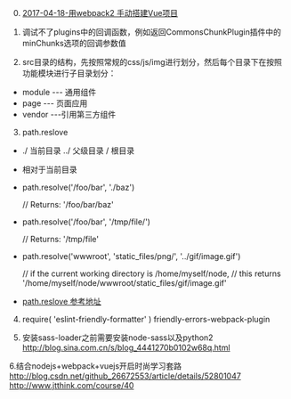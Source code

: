0. [2017-04-18-用webpack2 手动搭建Vue项目](http://www.jianshu.com/p/a87dee15e6c3)

1. 调试不了plugins中的回调函数，例如返回CommonsChunkPlugin插件中的minChunks选项的回调参数值

2. src目录的结构，先按照常规的css/js/img进行划分，然后每个目录下在按照功能模块进行子目录划分：
- module --- 通用组件
- page   --- 页面应用
- vendor  ---引用第三方组件

3. path.reslove 
- ./ 当前目录 ../ 父级目录 / 根目录
- 相对于当前目录
- path.resolve('/foo/bar', './baz')
  
  // Returns: '/foo/bar/baz'
  
- path.resolve('/foo/bar', '/tmp/file/')
  
  // Returns: '/tmp/file'
  
- path.resolve('wwwroot', 'static_files/png/', '../gif/image.gif')
  
  // if the current working directory is /home/myself/node,
  // this returns '/home/myself/node/wwwroot/static_files/gif/image.gif'
  
- [path.reslove 参考地址](https://nodejs.org/api/path.html#path_path_resolve_paths)

4. require( 'eslint-friendly-formatter' ) friendly-errors-webpack-plugin

5. 安装sass-loader之前需要安装node-sass以及python2
   http://blog.sina.com.cn/s/blog_4441270b0102w68q.html
   
6.结合nodejs+webpack+vuejs开启时尚学习套路
 http://blog.csdn.net/github_26672553/article/details/52801047
 http://www.jtthink.com/course/40
 
